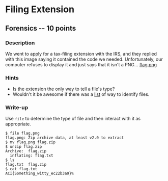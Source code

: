 # Filing Extension

## Forensics -- 10 points

### Description

We went to apply for a tax-filing extension with the IRS, and they replied with this image saying it contained the code we needed. Unfortunately, our computer refuses to display it and just says that it isn't a PNG... [flag.png](./flag.png)

### Hints

* Is the extension the only way to tell a file's type?
* Wouldn't it be awesome if there was a [list](https://en.wikipedia.org/wiki/List_of_file_signatures) of way to identify files.


### Write-up

Use `file` to determine the type of file and then interact with it as appropriate.

```
$ file flag.png
flag.png: Zip archive data, at least v2.0 to extract
$ mv flag.png flag.zip
$ unzip flag.zip
Archive:  flag.zip
  inflating: flag.txt
$ ls
flag.txt  flag.zip
$ cat flag.txt
ACI{Something_witty_ec22b3a9}%
```
